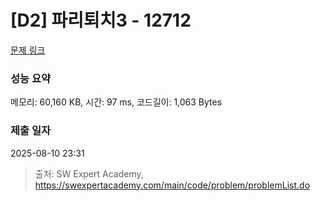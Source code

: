 # [D2] 파리퇴치3 - 12712 

[문제 링크](https://swexpertacademy.com/main/code/problem/problemDetail.do?contestProbId=AXuARWAqDkQDFARa) 

### 성능 요약

메모리: 60,160 KB, 시간: 97 ms, 코드길이: 1,063 Bytes

### 제출 일자

2025-08-10 23:31



> 출처: SW Expert Academy, https://swexpertacademy.com/main/code/problem/problemList.do